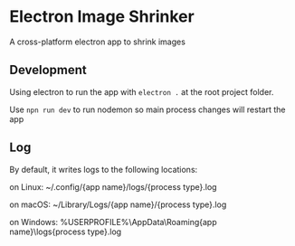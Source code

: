 # Electron Image Shrinker

A cross-platform electron app to shrink images

## Development

Using electron to run the app with `electron .` at the root project folder.

Use `npn run dev` to run nodemon so main process changes will restart the app

## Log

By default, it writes logs to the following locations:

on Linux: ~/.config/{app name}/logs/{process type}.log

on macOS: ~/Library/Logs/{app name}/{process type}.log

on Windows: %USERPROFILE%\AppData\Roaming\{app name}\logs\{process type}.log
